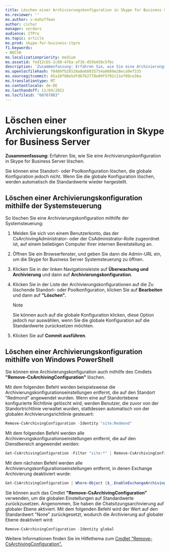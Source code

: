 ```yaml
---
title: Löschen einer Archivierungskonfiguration in Skype for Business Server
ms.reviewer: ''
ms.author: v-mahoffman
author: cichur
manager: serdars
audience: ITPro
ms.topic: article
ms.prod: skype-for-business-itpro
f1.keywords:
- NOCSH
ms.localizationpriority: medium
ms.assetid: fed12cb5-2c80-476a-af3b-d55b450c5fbc
description: 'Zusammenfassung: Erfahren Sie, wie Sie eine Archivierungskonfiguration in Skype for Business Server löschen.'
ms.openlocfilehash: f0489fb26526a8e68935754a8689e28eca9ef335
ms.sourcegitcommit: 65a10f80e5dfd67b2778e09f5f92c21ef09ce36a
ms.translationtype: MT
ms.contentlocale: de-DE
ms.lasthandoff: 11/04/2021
ms.locfileid: "60767883"
---
```

# <a name="delete-an-archiving-configuration-in-skype-for-business-server"></a>Löschen einer Archivierungskonfiguration in Skype for Business Server

**Zusammenfassung:** Erfahren Sie, wie Sie eine Archivierungskonfiguration in Skype for Business Server löschen.
  
Sie können eine Standort- oder Poolkonfiguration löschen, die globale Konfiguration jedoch nicht. Wenn Sie die globale Konfiguration löschen, werden automatisch die Standardwerte wieder hergestellt.
  
## <a name="delete-an-archiving-configuration-by-using-the-control-panel"></a>Löschen einer Archivierungskonfiguration mithilfe der Systemsteuerung

So löschen Sie eine Archivierungskonfiguration mithilfe der Systemsteuerung:
  
1. Melden Sie sich von einem Benutzerkonto, das der CsArchivingAdministrator- oder der CsAdministrator-Rolle zugeordnet ist, auf einem beliebigen Computer Ihrer internen Bereitstellung an. 
    
2. Öffnen Sie ein Browserfenster, und geben Sie dann die Admin-URL ein, um die Skype for Business Server Systemsteuerung zu öffnen. 
    
3. Klicken Sie in der linken Navigationsleiste auf **Überwachung und Archivierung** und dann auf **Archivierungskonfiguration**.
    
4. Klicken Sie in der Liste der Archivierungskonfigurationen auf die Zu löschende Standort- oder Poolkonfiguration, klicken Sie auf **Bearbeiten** und dann auf **"Löschen".**
    
    > [!NOTE]
    > Sie können auch auf die globale Konfiguration klicken, diese Option jedoch nur auswählen, wenn Sie die globale Konfiguration auf die Standardwerte zurücksetzen möchten. 
  
5. Klicken Sie auf **Commit ausführen**.
    
## <a name="delete-an-archiving-configuration-by-using-windows-powershell"></a>Löschen einer Archivierungskonfiguration mithilfe von Windows PowerShell

Sie können eine Archivierungskonfiguration auch mithilfe des Cmdlets **"Remove-CsArchivingConfiguration"** löschen.
  
Mit dem folgenden Befehl werden beispielsweise die Archivierungskonfigurationseinstellungen entfernt, die auf den Standort "Redmond" angewendet wurden. Wenn eine auf Standortebene konfigurierte Richtlinie gelöscht wird, werden Benutzer, die zuvor von der Standortrichtlinie verwaltet wurden, stattdessen automatisch von der globalen Archivierungsrichtlinie gesteuert:
  
```PowerShell
Remove-CsArchivingConfiguration -Identity "site:Redmond"
```

Mit dem folgenden Befehl werden alle Archivierungskonfigurationseinstellungen entfernt, die auf den Dienstbereich angewendet werden:
  
```PowerShell
Get-CsArchivingConfiguration -Filter "site:*" | Remove-CsArchivingConfiguration
```

Mit dem nächsten Befehl werden alle Archivierungskonfigurationseinstellungen entfernt, in denen Exchange Archivierung deaktiviert wurde:
  
```PowerShell
Get-CsArchivingConfiguration | Where-Object {$_.EnableExchangeArchiving -eq $False} | Remove-CsArchivingConfiguration
```

Sie können auch das Cmdlet **"Remove-CsArchivingConfiguration"** verwenden, um die globalen Einstellungen auf Standardwerte zurückzusetzen. Angenommen, Sie haben die Chatsitzungsarchivierung auf globaler Ebene aktiviert. Mit dem folgenden Befehl wird der Wert auf den Standardwert "None" zurückgesetzt, wodurch die Archivierung auf globaler Ebene deaktiviert wird:
  
```PowerShell
Remove-CsArchivingConfiguration -Identity global
```

Weitere Informationen finden Sie im Hilfethema zum [Cmdlet "Remove-CsArchivingConfiguration".](/powershell/module/skype/remove-csarchivingconfiguration?view=skype-ps)